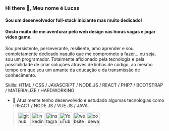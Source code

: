 ### Hi there 👋, Meu nome é Lucas
#### Sou um desenvolvedor full-stack iniciante mas muito dedicado! 
#### Gosto muito de me aventurar pelo web design nas horas vagas e jogar vídeo game.

Sou persistente, perseverante, resiliente, amo aprender e sou completamente dedicado naquilo que me comprometo a fazer... ou seja, sou um programador.
Totalmente aficionado pela tecnologia e pela possibilidade de criar soluções através de linhas de código, ao mesmo tempo em que sou um amante da educação e da transmissão de conhecimento.

Skills: HTML / CSS / JAVASCRIPT / NODE.JS / REACT / PHP7 / BOOTSTRAP / MATERIALIZE / HARDWORKING
 
- 🌱 Atualmente tenho desenvolvido e estudado algumas tecnologias como :  REACT / NODE.JS / VUE.JS / JAVA. 


> [<img src='https://cdn.jsdelivr.net/npm/simple-icons@3.0.1/icons/github.svg' alt='github' height='40'>](https://github.com/SylarK)    [<img     src='https://cdn.jsdelivr.net/npm/simple-icons@3.0.1/icons/linkedin.svg' alt='linkedin' height='40'>](https://www.linkedin.com/in/lucas-amado-335056167/)    [<img src='https://cdn.jsdelivr.net/npm/simple-icons@3.0.1/icons/instagram.svg' alt='instagram' height='40'>](https://www.instagram.com/lucasamado2/)    [<img src='https://cdn.jsdelivr.net/npm/simple-icons@3.0.1/icons/youtube.svg' alt='YouTube' height='40'>](https://www.youtube.com/channel/UCrCaisLmHp0sze4Zpe-9_qA)    [<img src='https://cdn.jsdelivr.net/npm/simple-icons@3.0.1/icons/icloud.svg' alt='website' height='40'>](https://amadodev.com)    [<img src='https://cdn.jsdelivr.net/npm/simple-icons@3.0.1/icons/codewars.svg' alt='codewars' height='40'>](https://www.codewars.com/users/lucas.amado)  
